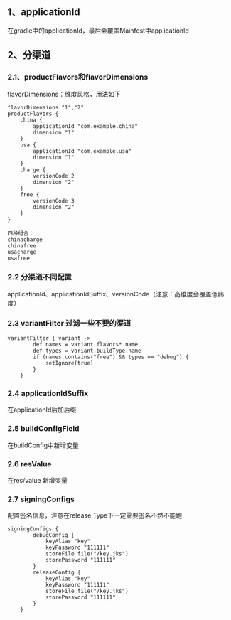 ## 1、applicationId 

在gradle中的applicationId，最后会覆盖Mainfest中applicationId

## 2、分渠道

### 2.1、productFlavors和flavorDimensions

flavorDimensions：维度风格，用法如下

```
flavorDimensions "1","2"
productFlavors {
    china {
        applicationId "com.example.china"
        dimension "1"
    }
    usa {
        applicationId "com.example.usa"
        dimension "1"
    }
    charge {
        versionCode 2
        dimension "2"
    }
    free {
        versionCode 3
        dimension "2"
    }
}

四种组合：
chinacharge
chinafree
usacharge
usafree

```

### 2.2 分渠道不同配置 

applicationId、applicationIdSuffix、versionCode（注意：高维度会覆盖低纬度）
    
### 2.3 variantFilter 过滤一些不要的渠道

```
variantFilter { variant ->
        def names = variant.flavors*.name
        def types = variant.buildType.name
        if (names.contains("free") && types == "debug") {
            setIgnore(true)
        }
    }
```

### 2.4 applicationIdSuffix

在applicationId后加后缀

### 2.5 buildConfigField

在buildConfig中新增变量

### 2.6 resValue

在res/value 新增变量

### 2.7 signingConfigs

配置签名信息，注意在release Type下一定需要签名不然不能跑

```
signingConfigs {
        debugConfig {
            keyAlias "key"
            keyPassword "111111"
            storeFile file("/key.jks")
            storePassword "111111"
        }
        releaseConfig {
            keyAlias "key"
            keyPassword "111111"
            storeFile file("/key.jks")
            storePassword "111111"
        }
    }
```
